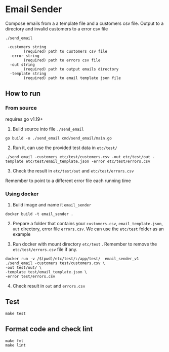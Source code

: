 # Email Sender

Compose emails from a a template file and a customers csv file. 
Output to a directory and invalid customers to a error csv file 

```shell
./send_email

 -customers string
        (required) path to customers csv file
  -error string
        (required) path to errors csv file
  -out string
        (required) path to output emails directory
  -template string
        (required) path to email template json file

```

## How to run

### From source

requires go v1.19+

1. Build source into file `./send_email`
```shell
go build -o ./send_email cmd/send_email/main.go
```

2. Run it, can use the provided test data in `etc/test/`
```shell
./send_email -customers etc/test/customers.csv -out etc/test/out -template etc/test/email_template.json -error etc/test/errors.csv
```

3. Check the result in `etc/test/out` and `etc/test/errors.csv`

Remember to point to a different error file each running time

### Using docker

1. Build image and name it `email_sender`
```shell
docker build -t email_sender .
```

2. Prepare a folder that contains your `customers.csv`, `email_template.json`, `out` directory, error file `errors.csv`.
We can use the `etc/test` folder as an example

3. Run docker with mount directory `etc/test` . Remember to remove the `etc/test/errors.csv` file if any.
```shell
docker run -v /$(pwd)/etc/test/:/app/test/  email_sender_v1  ./send_email -customers test/customers.csv \
-out test/out/ \
-template test/email_template.json \
-error test/errors.csv
```

4. Check result in `out` and `errors.csv`

## Test 

```shell
make test
```

## Format code and check lint
```shell
make fmt
make lint
```
